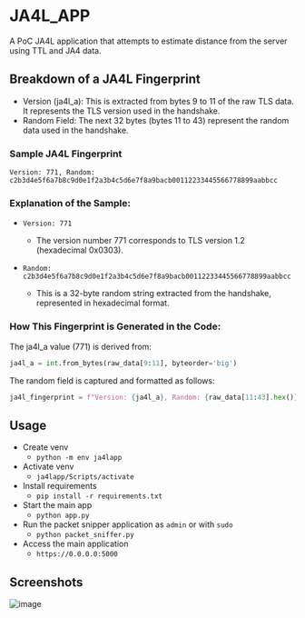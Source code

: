 # JA4L_APP
A PoC JA4L application that attempts to estimate distance from the server using TTL and JA4 data. 

## Breakdown of a JA4L Fingerprint
- Version (ja4l_a): This is extracted from bytes 9 to 11 of the raw TLS data. It represents the TLS version used in the handshake.
- Random Field: The next 32 bytes (bytes 11 to 43) represent the random data used in the handshake.

### Sample JA4L Fingerprint

```Version: 771, Random: c2b3d4e5f6a7b8c9d0e1f2a3b4c5d6e7f8a9bacb00112233445566778899aabbcc```

### Explanation of the Sample:

- ```Version: 771```
  - The version number 771 corresponds to TLS version 1.2 (hexadecimal 0x0303).

- ```Random: c2b3d4e5f6a7b8c9d0e1f2a3b4c5d6e7f8a9bacb00112233445566778899aabbcc```
  - This is a 32-byte random string extracted from the handshake, represented in hexadecimal format.

### How This Fingerprint is Generated in the Code:

The ja4l_a value (771) is derived from:

```python
ja4l_a = int.from_bytes(raw_data[9:11], byteorder='big')
```

The random field is captured and formatted as follows:

```python
ja4l_fingerprint = f"Version: {ja4l_a}, Random: {raw_data[11:43].hex()}"
```

## Usage

- Create venv
  - ```python -m env ja4lapp```
- Activate venv
  - ```ja4lapp/Scripts/activate```
- Install requirements
  - ```pip install -r requirements.txt```
- Start the main app
  - ```python app.py```
- Run the packet snipper application as ```admin``` or with ```sudo```
  - ```python packet_sniffer.py```
- Access the main application
  - ```https://0.0.0.0:5000```

## Screenshots

![image](https://github.com/user-attachments/assets/ebac1224-24cc-4b08-b91f-c99a8107ffcc)
